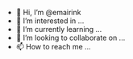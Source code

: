 - 👋 Hi, I’m @emairink
- 👀 I’m interested in ...
- 🌱 I’m currently learning ...
- 💞️ I’m looking to collaborate on ...
- 📫 How to reach me ...

<!---
emairink/emairink is a ✨ special ✨ repository because its `README.md` (this file) appears on your GitHub profile.
You can click the Preview link to take a look at your changes.
--->
